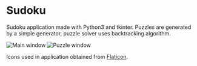 # Sudoku
Sudoku application made with Python3 and tkinter.
Puzzles are generated by a simple generator, puzzle solver uses backtracking algorithm.

![Main window](https://prnt.sc/uh7qfn)
![Puzzle window](https://prnt.sc/uh7riu)

Icons used in application obtained from [Flaticon](https://www.flaticon.com/).
